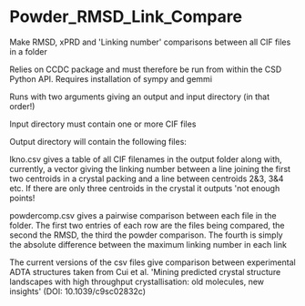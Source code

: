 # Powder_RMSD_Link_Compare
Make RMSD, xPRD and 'Linking number' comparisons between all CIF files in a folder

Relies on CCDC package and must therefore be run from within the CSD Python API.
Requires installation of sympy and gemmi

Runs with two arguments giving an output and input directory (in that order!)

Input directory must contain one or more CIF files

Output directory will contain the following files:

lkno.csv gives a table of all CIF filenames in the output folder along with, currently, a vector giving the linking number between a line       joining the first two centroids in a crystal packing and a line between centroids 2&3, 3&4 etc. If there are only three centroids in the crystal it outputs 'not enough points!

powdercomp.csv gives a pairwise comparison between each file in the folder. The first two entries of each row are the files being compared, the second the RMSD, the third the powder comparison. The fourth is simply the absolute difference between the maximum linking number in each link

The current versions of the csv files give comparison between experimental ADTA structures taken from Cui et al. 'Mining predicted crystal structure landscapes with high throughput crystallisation: old molecules, new insights' (DOI: 10.1039/c9sc02832c)
